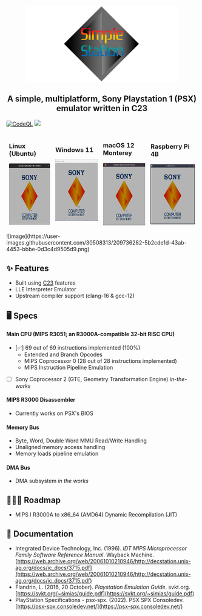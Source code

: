 <p align="center">
  <img src="resources/banner.png" width="400" height="200"/>
</p>

<h2 align="center">A simple, multiplatform, Sony Playstation 1 (PSX) emulator written in C23</h2>

[![CodeQL](https://github.com/cakehonolulu/SimpleStation/actions/workflows/simplestation.yml/badge.svg)](https://github.com/cakehonolulu/SimpleStation/actions/workflows/simplestation.yml) ![](https://byob.yarr.is/cakehonolulu/SimpleStation/build)


<table>
<thead>
  <tr>
    <td><h3>Linux (Ubuntu)</h3><img src="https://raw.githubusercontent.com/cakehonolulu/SimpleStation/main/resources/lin.png" alt="Image" width="200" height="161"></td>
    <td><h3>Windows 11</h3><img src="https://raw.githubusercontent.com/cakehonolulu/SimpleStation/main/resources/win.png" alt="Image" width="204" height="161"></td>
    <td><h3>macOS 12 Monterey</h3><img src="https://raw.githubusercontent.com/cakehonolulu/SimpleStation/main/resources/mac.png" alt="Image" width="200" height="164"></td>
    <td><h3>Raspberry Pi 4B</h3><img src="https://raw.githubusercontent.com/cakehonolulu/SimpleStation/main/resources/rpi.png" alt="Image" width="200" height="158"></td>
  </tr>
</thead>
</table>
![image](https://user-images.githubusercontent.com/30508313/209736282-5b2cde1d-43ab-4453-bbbe-0d3c4d9505d9.png)



## ✨ Features
* Built using [C23](https://en.cppreference.com/w/c/23) features
* LLE Interpreter Emulator
* Upstream compiler support (clang-16 & gcc-12)

## 🖥️ Specs
#### Main CPU (MIPS R3051; an R3000A-compatible 32-bit RISC CPU)
- [✅] 69 out of 69 instructions implemented (100%)
    - Extended and Branch Opcodes
    - MIPS Coprocessor 0 (28 out of 28 instructions implemented)
    - MIPS Instruction Pipeline Emulation
- [ ] Sony Coprocessor 2 (GTE, Geometry Transformation Engine) _in-the-works_
#### MIPS R3000 Disassembler
* Currently works on PSX's BIOS
#### Memory Bus
* Byte, Word, Double Word MMU Read/Write Handling
* Unaligned memory access handling
* Memory loads pipeline emulation
#### DMA Bus
* DMA subsystem _in the works_

## 👷🏼‍♂️ Roadmap
* MIPS I R3000A to x86_64 (AMD64) Dynamic Recompilation (JIT)

## 📃 Documentation
* Integrated Device Technology, Inc. (1996). _IDT MIPS Microprocessor Family Software Reference Manual_. Wayback Machine. [https://web.archive.org/web/20061010210946/http://decstation.unix-ag.org/docs/ic_docs/3715.pdf](https://web.archive.org/web/20061010210946/http://decstation.unix-ag.org/docs/ic_docs/3715.pdf)
* Flandrin, L. (2016, 20 October). _Playstation Emulation Guide_. svkt.org. [https://svkt.org/~simias/guide.pdf](https://svkt.org/~simias/guide.pdf)
* PlayStation Specifications - psx-spx. (2022). PSX SPX Consoledev. [https://psx-spx.consoledev.net/](https://psx-spx.consoledev.net/)
